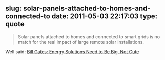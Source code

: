 slug: solar-panels-attached-to-homes-and-connected-to
date: 2011-05-03 22:17:03
type: quote
---

> Solar panels attached to homes and connected to smart grids is no match for the real impact of large remote solar installations.

Well said: [Bill Gates: Energy Solutions Need to Be Big, Not Cute](http://gigaom.com/2011/05/03/bill-gates-energy-solutions-need-to-be-big-not-cute/?utm_source=feedburner&utm_medium=feed&utm_campaign=Feed%3A+OmMalik+%28GigaOM%3A+Tech%29)
